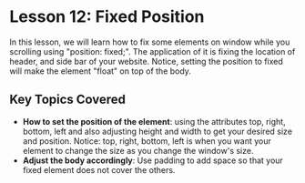 # Lesson 12: Fixed Position

In this lesson, we will learn how to fix some elements on window while you scrolling using "position: fixed;". The application of it is fixing the location of header, and side bar of your website. Notice, setting the position to fixed will make the element "float" on top of the body.

## Key Topics Covered

- **How to set the position of the element**: using the attributes top, right, bottom, left and also adjusting height and width to get your desired size and position. Notice: top, right, bottom, left is when you want your element to change the size as you change the window's size.
- **Adjust the body accordingly**: Use padding to add space so that your fixed element does not cover the others.